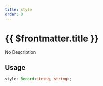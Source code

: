 ```yaml
---
title: style
order: 0
---
```


# {{ $frontmatter.title }}

No Description

## Usage

```ts
style: Record<string, string>;
```
